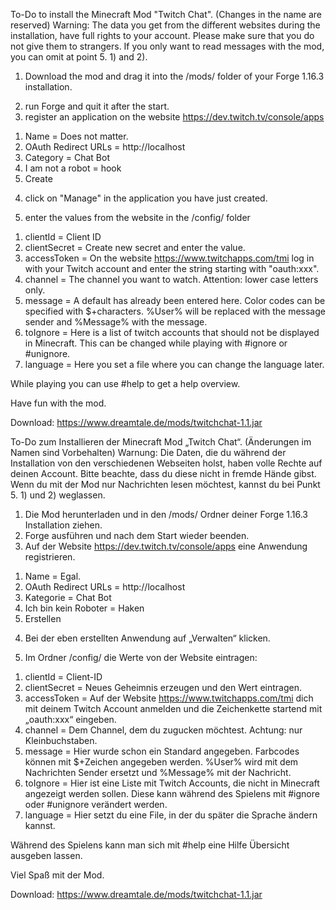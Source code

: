 To-Do to install the Minecraft Mod "Twitch Chat". (Changes in the name are reserved)
Warning: The data you get from the different websites during the installation,
have full rights to your account.
Please make sure that you do not give them to strangers.
If you only want to read messages with the mod, you can omit at point 5. 1) and 2).

1) Download the mod and drag it into the /mods/ folder of your Forge 1.16.3 installation.
2. run Forge and quit it after the start.
3. register an application on the website https://dev.twitch.tv/console/apps

1) Name = Does not matter.
2) OAuth Redirect URLs = http://localhost
3) Category = Chat Bot
4) I am not a robot = hook
5) Create

4. click on "Manage" in the application you have just created.

5. enter the values from the website in the /config/ folder
1) clientId = Client ID
2) clientSecret = Create new secret and enter the value.
3) accessToken = On the website https://www.twitchapps.com/tmi log in with your Twitch account and
   enter the string starting with "oauth:xxx".
4) channel = The channel you want to watch. Attention: lower case letters only.
5) message = A default has already been entered here. Color codes can be specified with $+characters. %User% will be replaced with the message sender and %Message% with the message.
6) toIgnore = Here is a list of twitch accounts that should not be displayed in Minecraft. This can be changed while playing with #ignore or #unignore.
7) language = Here you set a file where you can change the language later.

While playing you can use #help to get a help overview.

Have fun with the mod.

Download: https://www.dreamtale.de/mods/twitchchat-1.1.jar


To-Do zum Installieren der Minecraft Mod „Twitch Chat“. (Änderungen im Namen sind Vorbehalten)
Warnung: Die Daten, die du während der Installation von den verschiedenen Webseiten holst,
haben volle Rechte auf deinen Account.
Bitte beachte, dass du diese nicht in fremde Hände gibst.
Wenn du mit der Mod nur Nachrichten lesen möchtest, kannst du bei Punkt 5. 1) und 2) weglassen.

1.	Die Mod herunterladen und in den /mods/ Ordner deiner Forge 1.16.3 Installation ziehen.
2.	Forge ausführen und nach dem Start wieder beenden.
3.	Auf der Website https://dev.twitch.tv/console/apps eine Anwendung registrieren.

1)	Name = Egal. 
2)	OAuth Redirect URLs = http://localhost
3)	Kategorie = Chat Bot
4)	Ich bin kein Roboter = Haken
5)	Erstellen

4.	Bei der eben erstellten Anwendung auf „Verwalten“ klicken.

5.	Im Ordner /config/ die Werte von der Website eintragen:
1)	clientId = Client-ID
2)	clientSecret = Neues Geheimnis erzeugen und den Wert eintragen.
3)	accessToken = Auf der Website https://www.twitchapps.com/tmi dich mit deinem Twitch Account anmelden und 
    die Zeichenkette startend mit „oauth:xxx“ eingeben.
4)	channel = Dem Channel, dem du zugucken möchtest. Achtung: nur Kleinbuchstaben.
5)	message = Hier wurde schon ein Standard angegeben. Farbcodes können mit $+Zeichen angegeben werden. %User% wird mit dem Nachrichten Sender ersetzt und %Message% mit der Nachricht.
6)	toIgnore = Hier ist eine Liste mit Twitch Accounts, die nicht in Minecraft angezeigt werden sollen. Diese kann während des Spielens mit #ignore oder #unignore verändert werden.
7) language = Hier setzt du eine File, in der du später die Sprache ändern kannst.

Während des Spielens kann man sich mit #help eine Hilfe Übersicht ausgeben lassen.

Viel Spaß mit der Mod.

Download: https://www.dreamtale.de/mods/twitchchat-1.1.jar

